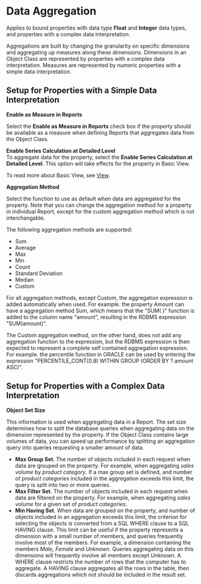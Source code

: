 # Data Aggregation

Applies to bound properties with data type **Float** and **Integer** data types, and properties with a complex data interpretation.

Aggregations are built by changing the granularity on specific dimensions and aggregating up measures along these dimensions. Dimensions in an Object Class are represented by properties with a complex data interpretation. Measures are represented by numeric properties with a simple data interpretation.


## Setup for Properties with a Simple Data Interpretation

**Enable as Measure in Reports**

Select the **Enable as Measure in Reports** check box if the property should be available as a measure when defining Reports that aggregates data from the Object Class.

**Enable Series Calculation at Detailed Level**  
To aggregate data for the property, select the **Enable Series Calculation at Detailed Level**. This option will take effects for the property in Basic View.

To read more about Basic View, see [View](../../object-class/modify-an-object-or-identifier-domain/explore.md).

**Aggregation Method**

Select the function to use as default when data are aggregated for the property. Note that you can change the aggregation method for a property in individual Report, except for the custom aggregation method which is not interchangable.

The following aggregation methods are supported:

*   Sum
*   Average
*   Max
*   Min
*   Count
*   Standard Deviation
*   Median
*   Custom

For all aggregation methods, except Custom, the aggregation expression is added automatically when used. For example. the property Amount can have a aggregation method Sum, which means that the "SUM( )" function is added to the column name "amount", resulting in the RDBMS expression "SUM(amount)".

The Custom aggregation method, on the other hand, does not add any aggregation function to the expression, but the RDBMS expression is then expected to represent a complete self contained aggregation expression. For example. the percentile function in ORACLE can be used by entering the expression "PERCENTILE_CONT(0.8) WITHIN GROUP (ORDER BY ?.amount ASC)".



## Setup for Properties with a Complex Data Interpretation

**Object Set Size**

This information is used when aggregating data in a Report. The set size determines how to split the database queries when aggregating data on the dimension represented by the property. If the Object Class contains large volumes of data, you can speed up performance by splitting an aggregation query into queries requesting a smaller amount of data.

*   **Max Group Set**. The number of objects included in each request when data are grouped on the property. For example, when aggregating _sales volume_ by _product category_. If a max group set is defined, and number of _product categories_ included in the aggregation exceeds this limit, the query is split into two or more queries.
*   **Max Filter Set**. The number of objects included in each request when data are filtered on the property. For example, when aggregating _sales volume_ for a given set of _product categories_.
*   **Min Having Set**. When data are grouped on the property, and number of objects included in an aggregation exceeds this limit, the criterion for selecting the objects is converted from a SQL WHERE clause to a SQL HAVING clause. This limit can be useful if the property represents a dimension with a small number of members, and queries frequently involve most of the members. For example, a dimension containing the members _Male, Female_ and _Unknown._ Queries aggregating data on this dimensions will frequently involve all members except _Unknown_. A WHERE clause restricts the number of rows that the computer has to aggregate. A HAVING clause aggregates all the rows in the table, then discards aggregations which not should be included in the result set.

